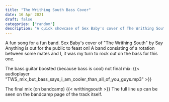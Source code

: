 ```yaml
---
title: "The Writhing South Bass Cover"
date: 16 Apr 2021
draft: false
categories: ["random"]
description: "A quick showcase of Sex Baby's cover of The Writhing South by Say Anything"
---
```


A fun song for a fun band. Sex Baby's cover of "The Writhing South" by Say Anything is out for the public to feast on!
A band consisting of a rotation between some mates and I, it was my turn to rock out on the bass for this one.

The bass guitar boosted (because bass is cool) not final mix:
{{< audioplayer "TWS_mix_but_bass_says_i_am_cooler_than_all_of_you_guys.mp3" >}}


The final mix (on bandcamp)
{{< writhingsouth >}}
The full line up can be seen on the bandcamp page of the track itself.
